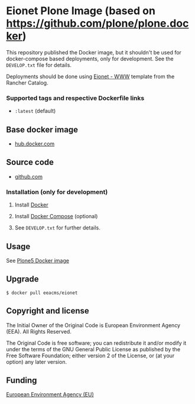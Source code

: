 # Eionet Plone Image (based on https://github.com/plone/plone.docker)

This repository published the Docker image, but it shouldn't be used for
docker-compose based deployments, only for development. See the `DEVELOP.txt`
file for details.

Deployments should be done using
[Eionet - WWW](https://github.com/eea/eea.rancher.catalog/tree/master/templates/www-eionet)
template from the Rancher Catalog.

### Supported tags and respective Dockerfile links

  - `:latest` (default)

## Base docker image

 - [hub.docker.com](https://hub.docker.com/r/eeacms/eionet)

## Source code

  - [github.com](https://github.com/eea/eea.docker.eionet)

### Installation (only for development)

1. Install [Docker](https://www.docker.com/)

2. Install [Docker Compose](https://docs.docker.com/compose/) (optional)

3. See `DEVELOP.txt` for further details.

## Usage

See [Plone5 Docker image](https://github.com/plone/plone.docker)

## Upgrade

    $ docker pull eeacms/eionet

## Copyright and license

The Initial Owner of the Original Code is European Environment Agency (EEA).
All Rights Reserved.

The Original Code is free software;
you can redistribute it and/or modify it under the terms of the GNU
General Public License as published by the Free Software Foundation;
either version 2 of the License, or (at your option) any later
version.

## Funding

[European Environment Agency (EU)](http://eea.europa.eu)
